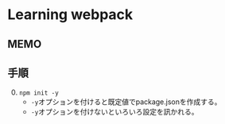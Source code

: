 # Learning webpack
## MEMO
## 手順
0.  `npm init -y`  
    - `-y`オプションを付けると既定値でpackage.jsonを作成する。
    - `-y`オプションを付けないといろいろ設定を訊かれる。
